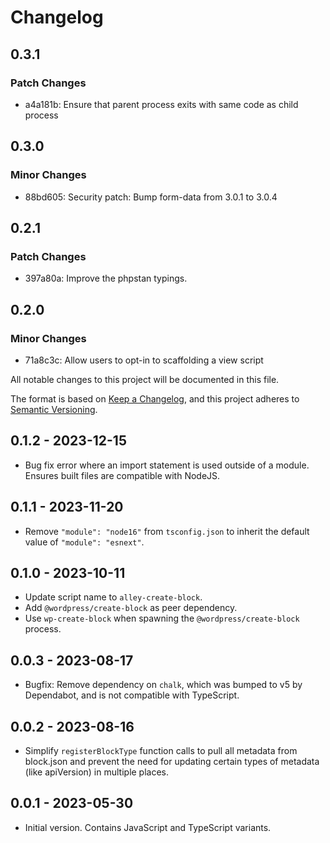 # Changelog

## 0.3.1

### Patch Changes

- a4a181b: Ensure that parent process exits with same code as child process

## 0.3.0

### Minor Changes

- 88bd605: Security patch: Bump form-data from 3.0.1 to 3.0.4

## 0.2.1

### Patch Changes

- 397a80a: Improve the phpstan typings.

## 0.2.0

### Minor Changes

- 71a8c3c: Allow users to opt-in to scaffolding a view script

All notable changes to this project will be documented in this file.

The format is based on [Keep a Changelog](https://keepachangelog.com/en/1.0.0/),
and this project adheres to [Semantic Versioning](https://semver.org/spec/v2.0.0.html).

## 0.1.2 - 2023-12-15

- Bug fix error where an import statement is used outside of a module. Ensures built files are compatible with NodeJS.

## 0.1.1 - 2023-11-20

- Remove `"module": "node16"` from `tsconfig.json` to inherit the default value of `"module": "esnext"`.

## 0.1.0 - 2023-10-11

- Update script name to `alley-create-block`.
- Add `@wordpress/create-block` as peer dependency.
- Use `wp-create-block` when spawning the `@wordpress/create-block` process.

## 0.0.3 - 2023-08-17

- Bugfix: Remove dependency on `chalk`, which was bumped to v5 by Dependabot, and is not compatible with TypeScript.

## 0.0.2 - 2023-08-16

- Simplify `registerBlockType` function calls to pull all metadata from block.json and prevent the need for updating
  certain types of metadata (like apiVersion) in multiple places.

## 0.0.1 - 2023-05-30

- Initial version. Contains JavaScript and TypeScript variants.
